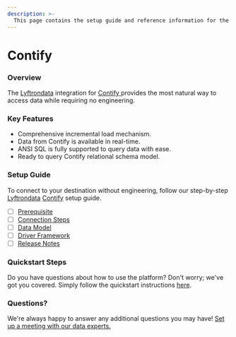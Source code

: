 ```yaml
---
description: >-
  This page contains the setup guide and reference information for the Contify source connector.
---
```


# Contify

### Overview

The [Lyftrondata](https://www.lyftrondata.com/) integration for [Contify](https://www.lyftrondata.com/integration/contify/)[ ](https://www.lyftrondata.com/integration/contify/)provides the most natural way to access data while requiring no engineering.

### Key Features

* Comprehensive incremental load mechanism.
* Data from Contify is available in real-time.&#x20;
* ANSI SQL is fully supported to query data with ease.
* Ready to query Contify relational schema model.

### Setup Guide

To connect to your destination without engineering, follow our step-by-step [Lyftrondata](https://www.lyftrondata.com/)  [Contify](https://www.lyftrondata.com/integration/contify/) setup guide.

* [ ] [Prerequisite](../../marketing-analytics/contify/prerequisite.md)
* [ ] [Connection Steps](../../marketing-analytics/contify/connection-steps.md)
* [ ] [Data Model](../../marketing-analytics/contify/data-model/)
* [ ] [Driver Framework](../../marketing-analytics/contify/driver-framework/)
* [ ] [Release Notes](../../marketing-analytics/contify/release-notes.md)

### Quickstart Steps

Do you have questions about how to use the platform? Don't worry; we've got you covered. Simply follow the quickstart instructions [here](../../../quickstart-steps.md).

### Questions? <a href="#questions" id="questions"></a>

We're always happy to answer any additional questions you may have! [Set up a meeting with our data experts.](https://www.lyftrondata.com/book-a-meeting/)

